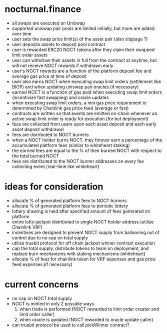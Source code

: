 # nocturnal.finance

- all swaps are executed on Uniswap  
- supported uniswap pair pools are limited initially, but more are added over time  
- user sets the swap price limit(s) of the asset pair (also slippage ?)  
- user deposits assets to deposit pool contract  
- user is rewarded ERC20 NOCT tokens after they claim their swapped limit order assets     
- user can withdraw their assets in full from the contract at anytime, but will not receive NOCT rewards if withdrawn early  
- user's NOCT rewards are a function of the platform deposit fee and average gas price at time of deposit  
- user also earns NOCT when executing swap limit orders (settlement like BIOP) and when updating uniswap pair oracles (if necessary)   
- earned NOCT is a function of gas paid when executing swap limit orders (incentivize fast swapping) and oracle updates  
- when executing swap limit orders, a min gas price requirement is determined by Chainlink gas price feed (average or fast)  
- contracts are written so that events are emitted on-chain whenever an active swap limit order is ready for execution (for bot deployment)  
- fees are collected from users upon each asset deposit and each early asset deposit withdrawal  
- fees are distributed to NOCT burners  
- when a NOCT holder burns NOCT, they forever earn a percentage of the accumulated platform fees (similar to whiteheart staking)  
- the earned fees are equal to the % of their burned NOCT with respect to the total burned NOCT    
- fees are distributed to the NOCT burner addresses on every fee collecting event (real-time like whiteheart)  

# ideas for consideration

- allocate % of generated platform fees to NOCT burners  
- allocate % of generated platform fees to periodic lottery  
- lottery drawing is held after specified amount of fees generated on platform  
- entire lotto jackpot distributed to single NOCT holder address (utilize Chainlink VRF)  
- incentives are designed to prevent NOCT supply from ballooning out of control due to no cap on total supply  
- utilize truebit protocol for off chain jackpot winner contract execution  
- cap the total supply, distribute tokens to team on deployment, and replace burn mechanisms with staking mechanisms (whiteheart)  
- allocate % of fees for chainlink token for VRF expenses and gas price feed expenses (if necessary)  

# current concerns

- no cap on NOCT total supply  
- NOCT is minted in only 2 possible ways  
  1) when trade is performed (NOCT rewarded to limit order creator and limit order caller)  
  2) when oracle is updated (NOCT rewarded to oracle update caller)  
- can truebit protocol be used to call pickWinner contract?  
